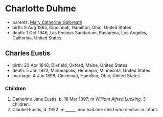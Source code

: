 # Charlotte Duhme

- parents: [Mary Catherine Galbreath](galbreath-mary-catharine-1837.md)
- birth: 9 Aug 1865, Cincinnati, Hamilton, Ohio, United States
- death: 1 Oct 1946, Las Encinas Sanitarium, Pasadena, Los Angeles, California, United States

## Charles Eustis

- birth: 20 Apr 1848; Dixfield, Oxford, Maine, United States
- death: 5 Jan 1922; Minneapolis, Hennepin, Minnesota, United States
- marriage: 4 Jun 1896; Cincinnati, Hamilton, Ohio, United States

### Children

1. Catherine Jane Eustis, b. 16 Mar 1897; m *William Alfred Lucking*.  3 children.
2. Claribel Eustis, d. 1922. m  *_____*, and had one child who died as in infant.
